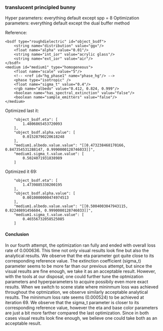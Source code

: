 ### translucent principled bunny
Hyper parameters: everything default except spp = 8 
Optimization parameters: everything default except the dual buffer method

Reference:
```
<bsdf type="roughdielectric" id="object_bsdf">
    <string name="distribution" value="ggx"/>
    <float name="alpha" value="0.01"/>
    <string name="int_ior" value="acrylic glass"/>
    <string name="ext_ior" value="air"/>
</bsdf>
<medium id="medium1" type="homogeneous">
    <float name="scale" value="5"/>
    <!-- <ref id="hg_phase1" name="phase_hg"/> -->
    <phase type="isotropic" />
    <float name="sigma_t" value="0.4"/>
    <rgb name="albedo" value="0.412, 0.824, 0.999"/>
    <boolean name="has_spectral_extinction" value="false"/>
    <boolean name="sample_emitters" value="false"/>
</medium>
```


Optimized last it:
```
    "object_bsdf.eta": [
        1.4806865453720093
    ],
    "object_bsdf.alpha.value": [
        0.01528790220618248
    ],
    "medium1.albedo.value.value": "[[0.473238468170166, 0.847354531288147, 0.9990000128746033]]",
    "medium1.sigma_t.value.value": [
        0.5024071931838989
    ]
```

Optimized it 69:
```
    "object_bsdf.eta": [
        1.4739885330200195
    ],
    "object_bsdf.alpha.value": [
        0.0010000000474974513
    ],
    "medium1.albedo.value.value": "[[0.5004003047943115, 0.82240891456604, 0.9990000128746033]]",
    "medium1.sigma_t.value.value": [
        0.46556732058525085
    ]
```

#### Conclusion
In our fourth attempt, the optimization ran fully and ended with overall loss rate of 0.000636. This time not only visual results look fine but also the analytical results. We observe that the eta parameter got quite close to its corresponding reference value. The extinction coefficient (sigma\_t) parameter seems to be more far than our previous attempt, but since the visual results are fine enough, we take it as an acceptable result. However, with the tools at our disposal, one could further tune the optmization parameters and hyperparameters to acquire possibily even more exact results. When we switch to scene state where mininmum loss was achieved throughout the optmization, we observe similarly acceptable analytical results. The mininmum loss rate seems (0.000524) to be achieved at iteration 69. We observe that the sigma\_t parameter is closer to its corresponding reference value, however the eta and base color parameters are just a bit more farther compared the last optimization. Since in both cases visual results look fine enough, we believe one could take both as an acceptable result.

